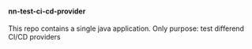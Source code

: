 #### nn-test-ci-cd-provider

This repo contains a single java application. Only purpose: test differend CI/CD providers
